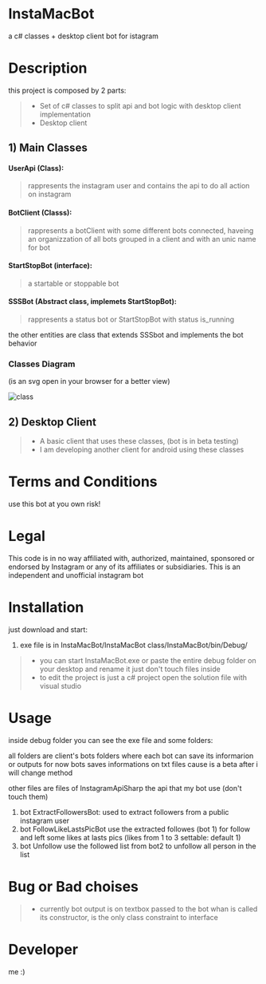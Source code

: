 # InstaMacBot
a c# classes + desktop client bot for istagram
# Description
this project is composed by 2 parts:
>- Set of c# classes to split api and bot logic with desktop client implementation
>- Desktop client


## 1) Main Classes

  #### UserApi (Class): 
  >rappresents the instagram user and contains the api to do all action on instagram
  #### BotClient (Classs): 
  >rappresents a botClient with some different bots connected, haveing an organizzation of all bots grouped in a client and with an unic name for bot
  #### StartStopBot (interface): 
  >a startable or stoppable bot
  #### SSSBot (Abstract class, implemets StartStopBot):
  >rappresents a status bot or StartStopBot with status is_running
  >
  the other entities are class that extends SSSbot and implements the bot behavior
  
  ### Classes Diagram
  (is an svg open in your browser for a better view)
  
  ![class](https://github.com/MaccariniLuca/InstaMacBot/blob/main/documentation/Class%20Diagram.svg)
  
  
 ## 2) Desktop Client
 >- A basic client that uses these classes, (bot is in beta testing)
 >- I am developing another client for android using these classes
    
 # Terms and Conditions
 use this bot at you own risk!
 # Legal
This code is in no way affiliated with, authorized, maintained, sponsored or endorsed by Instagram or any of its affiliates or subsidiaries. This is an independent and unofficial instagram bot
 
# Installation
just download and start:
1) exe file is in InstaMacBot/InstaMacBot class/InstaMacBot/bin/Debug/
>- you can start InstaMacBot.exe or paste the entire debug folder on your desktop and rename it just don't touch files inside
>- to edit the project is just a c# project open the solution file with visual studio

# Usage
inside debug folder you can see the exe file and some folders:

all folders are client's bots folders where each bot can save its informarion or outputs for now bots saves informations on txt files cause is a beta after i will change method

other files are files of InstagramApiSharp the api that my bot use (don't touch them)

1) bot ExtractFollowersBot: used to extract followers from a public instagram user
2) bot FollowLikeLastsPicBot use the extracted followes (bot 1) for follow and left some likes at lasts pics (likes from 1 to 3 settable: default 1)
3) bot Unfollow use the followed list from bot2 to unfollow all person in the list

# Bug or Bad choises
>- currently bot output is on textbox passed to the bot whan is called its constructor, is the only class constraint to interface

# Developer
me :)

